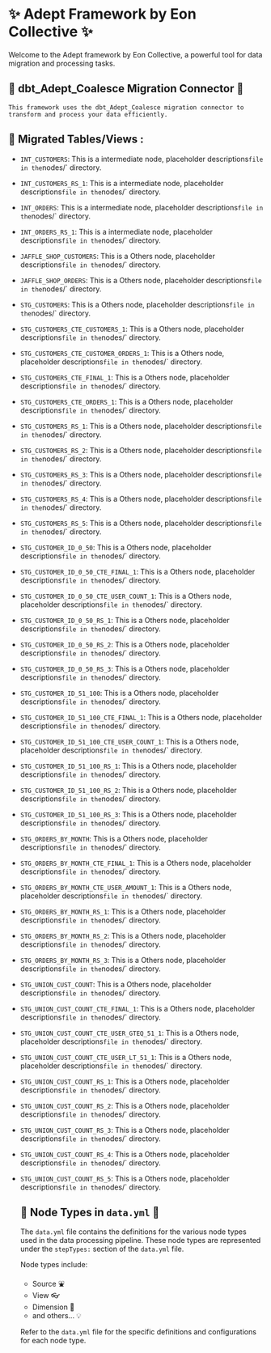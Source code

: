 
# :sparkles: Adept Framework by Eon Collective :sparkles:

Welcome to the Adept framework by Eon Collective, a powerful tool for
data migration and processing tasks.

## :electric_plug: dbt_Adept_Coalesce Migration Connector :electric_plug:

    This framework uses the dbt_Adept_Coalesce migration connector to
    transform and process your data efficiently.

## :file_folder: Migrated Tables/Views  :

- `INT_CUSTOMERS`:
        This is a intermediate node,
        placeholder descriptions` file in the `nodes/` directory.
- `INT_CUSTOMERS_RS_1`:
        This is a intermediate node,
        placeholder descriptions` file in the `nodes/` directory.
- `INT_ORDERS`:
        This is a intermediate node,
        placeholder descriptions` file in the `nodes/` directory.
- `INT_ORDERS_RS_1`:
        This is a intermediate node,
        placeholder descriptions` file in the `nodes/` directory.
- `JAFFLE_SHOP_CUSTOMERS`:
        This is a Others node,
        placeholder descriptions` file in the `nodes/` directory.
- `JAFFLE_SHOP_ORDERS`:
        This is a Others node,
        placeholder descriptions` file in the `nodes/` directory.
- `STG_CUSTOMERS`:
        This is a Others node,
        placeholder descriptions` file in the `nodes/` directory.
- `STG_CUSTOMERS_CTE_CUSTOMERS_1`:
        This is a Others node,
        placeholder descriptions` file in the `nodes/` directory.
- `STG_CUSTOMERS_CTE_CUSTOMER_ORDERS_1`:
        This is a Others node,
        placeholder descriptions` file in the `nodes/` directory.
- `STG_CUSTOMERS_CTE_FINAL_1`:
        This is a Others node,
        placeholder descriptions` file in the `nodes/` directory.
- `STG_CUSTOMERS_CTE_ORDERS_1`:
        This is a Others node,
        placeholder descriptions` file in the `nodes/` directory.
- `STG_CUSTOMERS_RS_1`:
        This is a Others node,
        placeholder descriptions` file in the `nodes/` directory.
- `STG_CUSTOMERS_RS_2`:
        This is a Others node,
        placeholder descriptions` file in the `nodes/` directory.
- `STG_CUSTOMERS_RS_3`:
        This is a Others node,
        placeholder descriptions` file in the `nodes/` directory.
- `STG_CUSTOMERS_RS_4`:
        This is a Others node,
        placeholder descriptions` file in the `nodes/` directory.
- `STG_CUSTOMERS_RS_5`:
        This is a Others node,
        placeholder descriptions` file in the `nodes/` directory.
- `STG_CUSTOMER_ID_0_50`:
        This is a Others node,
        placeholder descriptions` file in the `nodes/` directory.
- `STG_CUSTOMER_ID_0_50_CTE_FINAL_1`:
        This is a Others node,
        placeholder descriptions` file in the `nodes/` directory.
- `STG_CUSTOMER_ID_0_50_CTE_USER_COUNT_1`:
        This is a Others node,
        placeholder descriptions` file in the `nodes/` directory.
- `STG_CUSTOMER_ID_0_50_RS_1`:
        This is a Others node,
        placeholder descriptions` file in the `nodes/` directory.
- `STG_CUSTOMER_ID_0_50_RS_2`:
        This is a Others node,
        placeholder descriptions` file in the `nodes/` directory.
- `STG_CUSTOMER_ID_0_50_RS_3`:
        This is a Others node,
        placeholder descriptions` file in the `nodes/` directory.
- `STG_CUSTOMER_ID_51_100`:
        This is a Others node,
        placeholder descriptions` file in the `nodes/` directory.
- `STG_CUSTOMER_ID_51_100_CTE_FINAL_1`:
        This is a Others node,
        placeholder descriptions` file in the `nodes/` directory.
- `STG_CUSTOMER_ID_51_100_CTE_USER_COUNT_1`:
        This is a Others node,
        placeholder descriptions` file in the `nodes/` directory.
- `STG_CUSTOMER_ID_51_100_RS_1`:
        This is a Others node,
        placeholder descriptions` file in the `nodes/` directory.
- `STG_CUSTOMER_ID_51_100_RS_2`:
        This is a Others node,
        placeholder descriptions` file in the `nodes/` directory.
- `STG_CUSTOMER_ID_51_100_RS_3`:
        This is a Others node,
        placeholder descriptions` file in the `nodes/` directory.
- `STG_ORDERS_BY_MONTH`:
        This is a Others node,
        placeholder descriptions` file in the `nodes/` directory.
- `STG_ORDERS_BY_MONTH_CTE_FINAL_1`:
        This is a Others node,
        placeholder descriptions` file in the `nodes/` directory.
- `STG_ORDERS_BY_MONTH_CTE_USER_AMOUNT_1`:
        This is a Others node,
        placeholder descriptions` file in the `nodes/` directory.
- `STG_ORDERS_BY_MONTH_RS_1`:
        This is a Others node,
        placeholder descriptions` file in the `nodes/` directory.
- `STG_ORDERS_BY_MONTH_RS_2`:
        This is a Others node,
        placeholder descriptions` file in the `nodes/` directory.
- `STG_ORDERS_BY_MONTH_RS_3`:
        This is a Others node,
        placeholder descriptions` file in the `nodes/` directory.
- `STG_UNION_CUST_COUNT`:
        This is a Others node,
        placeholder descriptions` file in the `nodes/` directory.
- `STG_UNION_CUST_COUNT_CTE_FINAL_1`:
        This is a Others node,
        placeholder descriptions` file in the `nodes/` directory.
- `STG_UNION_CUST_COUNT_CTE_USER_GTEQ_51_1`:
        This is a Others node,
        placeholder descriptions` file in the `nodes/` directory.
- `STG_UNION_CUST_COUNT_CTE_USER_LT_51_1`:
        This is a Others node,
        placeholder descriptions` file in the `nodes/` directory.
- `STG_UNION_CUST_COUNT_RS_1`:
        This is a Others node,
        placeholder descriptions` file in the `nodes/` directory.
- `STG_UNION_CUST_COUNT_RS_2`:
        This is a Others node,
        placeholder descriptions` file in the `nodes/` directory.
- `STG_UNION_CUST_COUNT_RS_3`:
        This is a Others node,
        placeholder descriptions` file in the `nodes/` directory.
- `STG_UNION_CUST_COUNT_RS_4`:
        This is a Others node,
        placeholder descriptions` file in the `nodes/` directory.
- `STG_UNION_CUST_COUNT_RS_5`:
        This is a Others node,
        placeholder descriptions` file in the `nodes/` directory.
    ## :book: Node Types in `data.yml` :book:

    The `data.yml` file contains the definitions for the various node types used in the
    data processing pipeline. These node types are represented under the `stepTypes:`
    section of the `data.yml` file.

    Node types include:

    - Source :fountain:
    - View :eyeglasses:
    - Dimension :triangular_ruler:
    - and others... :bulb:

    Refer to the `data.yml` file for the specific definitions and configurations
    for each node type.
    